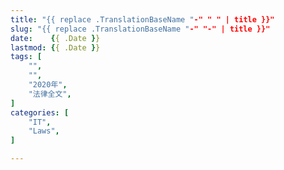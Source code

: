 ```yaml
---
title: "{{ replace .TranslationBaseName "-" " " | title }}"
slug: "{{ replace .TranslationBaseName "-" "-" | title }}"
date:    {{ .Date }}
lastmod: {{ .Date }}
tags: [
    "",
    "",
    "2020年",
    "法律全文",
]
categories: [
    "IT",
    "Laws",
]

---
```


<!--more-->

